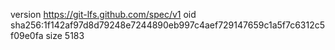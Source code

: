 version https://git-lfs.github.com/spec/v1
oid sha256:1f142af97d8d79248e7244890eb997c4aef729147659c1a5f7c6312c5f09e0fa
size 5183
